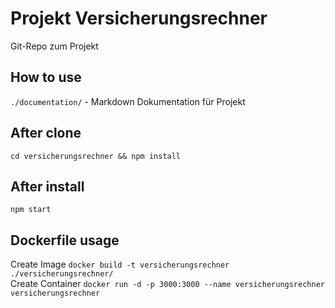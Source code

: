 # Projekt Versicherungsrechner
Git-Repo zum Projekt

## How to use
`./documentation/` - Markdown Dokumentation für Projekt


## After clone
`cd versicherungsrechner && npm install`

## After install
`npm start`

## Dockerfile usage
Create Image
`docker build -t versicherungsrechner ./versicherungsrechner/`    
Create Container
`docker run -d -p 3000:3000 --name versicherungsrechner versicherungsrechner`